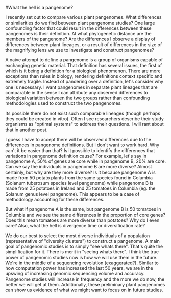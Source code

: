 #What the hell is a pangenome?

I recently set out to compare various plant pangenomes. What differences or similarities do we find between plant pangenome studies? One large confounding factor that could result in the differences between these pangenomes is their definition. At what phylogenetic distance are the members of the pangenome? Are the differences I observe a display of differences between plant lineages, or a result of differences in the size of the magnifying lens we use to investigate and construct pangenomes?

A naive attempt to define a pangenome is a group of organisms capable of exchanging genetic material. That definition has several issues, the first of which is it being a definition for a biological phenomenon. There are more exceptions than rules in biology, rendering definitions context specific and extremely fragile. Instead of pandering over a definition, let's consider why one is necessary. I want pangenomes in separate plant lineages that are comparable in the sense I can attribute any observed differences to biological variation between the two groups rather than confounding methodologies used to construct the two pangenomes.

Its possible there do not exist such comparable lineages (though perhaps they could be created in vitro). Often I see researchers describe their study organisms as "optimal systems" to address their questions. I will rant about that in another post.

I guess I have to accept there will be observed differences due to the differences in pangenome definitions. But I don't want to work hard. Why can't it be easier than that? Is it possible to identify the differences that variations in pangenome definition cause? For example, let's say in pangenome A, 50% of genes are core while in pangenome B, 20% are core. Can we say the individuals in pangenome B are more diverse? Almost certainly, but why are they more diverse? Is it because pangenome A is made from 50 potato plants from the same species found in Columbia (Solanum tuberosum species level pangenome) while pangenome B is made from 25 potatoes in Ireland and 25 tomatoes in Columbia (eg. the Solanum genus level pangenome). This appears to be a case of methodology accounting for these differences.

But what if pangenome A is the same, but pangenome B is 50 tomatoes in Columbia and we see the same differences in the proportion of core genes? Does this mean tomatoes are more diverse than potatoes? Why do I even care? Also, what the hell is divergence time or diversification rate?

We do our best to select the most diverse individuals of a population (representative of "diversity clusters") to construct a pangenome. A main goal of pangenomic studies is to simply "see whats there". That's quite the simplification for it. There is merit in "seeing whats there". I think the true power of pangenomic studies now is how we will use them in the future. We're in the middle of a sequencing revolution (exaggerated?). Similar to how computation power has increased the last 50 years, we are in the upswing of increasing genomic sequencing volume and accuracy. Pangenome studies will increase in frequency and the more we do now, the better we will get at them. Additionally, these preliminary plant pangenomes can show us evidence of what we might want to focus on in future studies.



